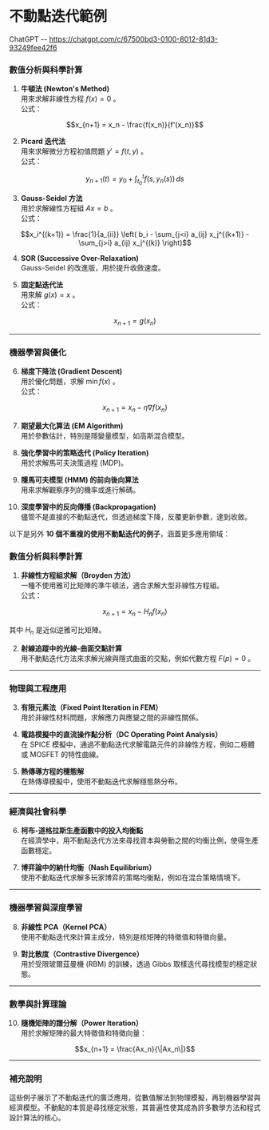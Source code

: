 # 不動點迭代範例

ChatGPT -- https://chatgpt.com/c/67500bd3-0100-8012-81d3-93249fee42f6

### **數值分析與科學計算**
1. **牛頓法 (Newton's Method)**  
   用來求解非線性方程  $`f(x) = 0`$ 。  
   公式：  
   
```math
x_{n+1} = x_n - \frac{f(x_n)}{f'(x_n)}
```


2. **Picard 迭代法**  
   用來求解微分方程初值問題  $`y' = f(t, y)`$ 。  
   公式：  
   
```math
y_{n+1}(t) = y_0 + \int_{t_0}^t f(s, y_n(s)) \, ds
```


3. **Gauss-Seidel 方法**  
   用於求解線性方程組  $`Ax = b`$ 。  
   公式：  
   
```math
x_i^{(k+1)} = \frac{1}{a_{ii}} \left( b_i - \sum_{j<i} a_{ij} x_j^{(k+1)} - \sum_{j>i} a_{ij} x_j^{(k)} \right)
```


4. **SOR (Successive Over-Relaxation)**  
   Gauss-Seidel 的改進版，用於提升收斂速度。

5. **固定點迭代法**  
   用來解  $`g(x) = x`$ 。  
   公式：  
   
```math
x_{n+1} = g(x_n)
```


---

### **機器學習與優化**
6. **梯度下降法 (Gradient Descent)**  
   用於優化問題，求解  $`\min f(x)`$ 。  
   公式：  
   
```math
x_{n+1} = x_n - \eta \nabla f(x_n)
```


7. **期望最大化算法 (EM Algorithm)**  
   用於參數估計，特別是隱變量模型，如高斯混合模型。

8. **強化學習中的策略迭代 (Policy Iteration)**  
   用於求解馬可夫決策過程 (MDP)。

9. **隱馬可夫模型 (HMM) 的前向後向算法**  
   用來求解觀察序列的機率或進行解碼。

10. **深度學習中的反向傳播 (Backpropagation)**  
   儘管不是直接的不動點迭代，但透過梯度下降，反覆更新參數，達到收斂。

以下是另外 **10 個不重複的使用不動點迭代的例子**，涵蓋更多應用領域：


### **數值分析與科學計算**
1. **非線性方程組求解（Broyden 方法）**  
   一種不使用雅可比矩陣的準牛頓法，適合求解大型非線性方程組。  
   公式：  
   
```math
x_{n+1} = x_n - H_n f(x_n)
```
  
   其中  $`H_n`$  是近似逆雅可比矩陣。

2. **射線追蹤中的光線-曲面交點計算**  
   用不動點迭代方法來求解光線與隱式曲面的交點，例如代數方程  $`F(p) = 0`$ 。

---

### **物理與工程應用**
3. **有限元素法（Fixed Point Iteration in FEM）**  
   用於非線性材料問題，求解應力與應變之間的非線性關係。

4. **電路模擬中的直流操作點分析（DC Operating Point Analysis）**  
   在 SPICE 模擬中，通過不動點迭代求解電路元件的非線性方程，例如二極體或 MOSFET 的特性曲線。

5. **熱傳導方程的穩態解**  
   在熱傳導模擬中，使用不動點迭代求解穩態熱分布。

---

### **經濟與社會科學**
6. **柯布-道格拉斯生產函數中的投入均衡點**  
   在經濟學中，用不動點迭代方法來尋找資本與勞動之間的均衡比例，使得生產函數穩定。

7. **博弈論中的納什均衡（Nash Equilibrium）**  
   使用不動點迭代求解多玩家博弈的策略均衡點，例如在混合策略情境下。

---

### **機器學習與深度學習**
8. **非線性 PCA（Kernel PCA）**  
   使用不動點迭代來計算主成分，特別是核矩陣的特徵值和特徵向量。

9. **對比散度（Contrastive Divergence）**  
   用於受限玻爾茲曼機 (RBM) 的訓練，透過 Gibbs 取樣迭代尋找模型的穩定狀態。

---

### **數學與計算理論**
10. **隨機矩陣的譜分解（Power Iteration）**  
   用於求解矩陣的最大特徵值和特徵向量：  
   
```math
x_{n+1} = \frac{Ax_n}{\|Ax_n\|}
```


---

### **補充說明**
這些例子展示了不動點迭代的廣泛應用，從數值解法到物理模擬，再到機器學習與經濟模型。不動點的本質是尋找穩定狀態，其普遍性使其成為許多數學方法和程式設計算法的核心。

